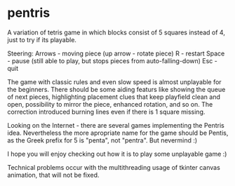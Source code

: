 # pentris
A variation of tetris game in which blocks consist of 5 squares instead of 4, just to try if its playable.

Steering:
Arrows - moving piece (up arrow - rotate piece)
R - restart
Space - pause (still able to play, but stops pieces from auto-falling-down)
Esc - quit

The game with classic rules and even slow speed is almost unplayable for the beginners. There should be some aiding featurs like showing the queue of next pieces, highlighting placement clues that keep playfield clean and open, possibility to mirror the piece, enhanced rotation, and so on. The correction introduced burning lines even if there is 1 square missing.

Looking on the Internet - there are several games implementing the Pentris idea. Nevertheless the more apropriate name for the game should be Pentis, as the Greek prefix for 5 is "penta", not "pentra". But nevermind :)

I hope you will enjoy checking out how it is to play some unplayable game :)

Technical problems occur with the multithreading usage of tkinter canvas animation, that will not be fixed.